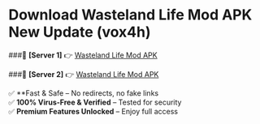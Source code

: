 # Download Wasteland Life Mod APK New Update (vox4h)  



###🔹 **[Server 1]** 👉 [Wasteland Life Mod APK](https://apkcomod.com?title=Wasteland_Life_Mod_APK) 

###🔹 **[Server 2]** 👉 [Wasteland Life Mod APK](https://apkcomod.com?title=Wasteland_Life_Mod_APK)  

✅ **Fast & Safe – No redirects, no fake links  
✅ **100% Virus-Free & Verified** – Tested for security  
✅ **Premium Features Unlocked** – Enjoy full access  


